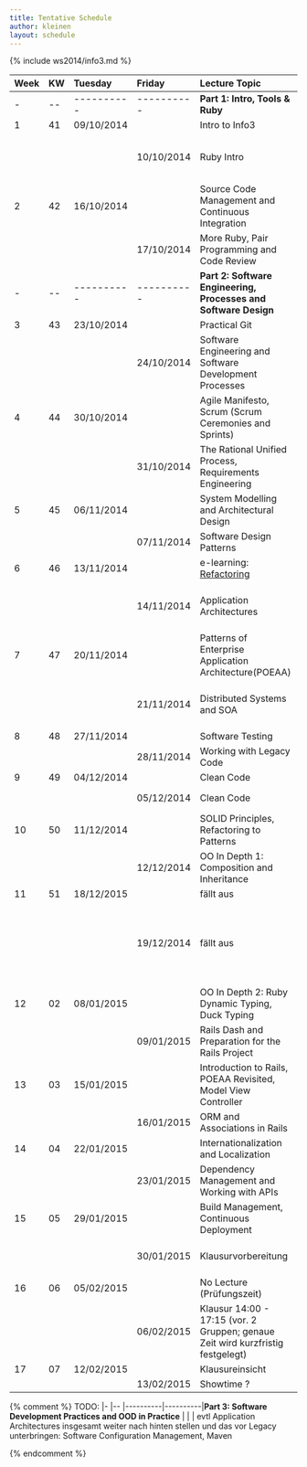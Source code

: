 ```yaml
---
title: Tentative Schedule
author: kleinen
layout: schedule
---
```


{% include ws2014/info3.md %}


| Week | KW | Tuesday    | Friday     | Lecture Topic                                                                   | Lab                                                                                                                               | Group     |
|:-----|:---|:-----------|:-----------|:--------------------------------------------------------------------------------|:----------------------------------------------------------------------------------------------------------------------------------|:----------|
| -    | -- | ---------- | ---------- | **Part 1: Intro, Tools & Ruby**                                                 |                                                                                                                                   |           |
| 1    | 41 | 09/10/2014 |            | Intro to Info3                                                                  |                                                                                                                                   |           |
|      |    |            | 10/10/2014 | Ruby Intro                                                                      | Installation Party 14:00-15:30 WH-C 537 for both groups!                                                                          | both      |
| 2    | 42 | 16/10/2014 |            | Source Code Management and Continuous Integration                               |                                                                                                                                   |           |
|      |    |            | 17/10/2014 | More Ruby, Pair Programming and Code Review                                     | [1 - Lab Startup and Ruby Finger Exercises](../labs/lab-01-startup)                                                          | 1. Gruppe |
| -    | -- | ---------- | ---------- | **Part 2: Software Engineering, Processes and Software Design**                 |                                                                                                                                   |           |
| 3    | 43 | 23/10/2014 |            | Practical Git                                                                   |                                                                                                                                   |           |
|      |    |            | 24/10/2014 | Software Engineering and Software Development Processes                         | [1 - Lab Startup and Ruby Finger Exercises](../labs/lab-01-startup)                                                          | 2. Gruppe |
| 4    | 44 | 30/10/2014 |            | Agile Manifesto, Scrum (Scrum Ceremonies and Sprints)                           |                                                                                                                                   |           |
|      |    |            | 31/10/2014 | The Rational Unified Process, Requirements Engineering                          | [2 - Use Cases and Class Diagrams](../labs/lab-02-usecases-class)                                                            | 1. Gruppe |
| 5    | 45 | 06/11/2014 |            | System Modelling and Architectural Design                                       |                                                                                                                                   |           |
|      |    |            | 07/11/2014 | Software Design Patterns                                                        | [2 - Use Cases and Class Diagrams](../labs/lab-02-usecases-class)                                                            | 2. Gruppe |
| 6    | 46 | 13/11/2014 |            | e-learning: [Refactoring](../material/refactoring)                         |                                                                                                                                   |           |
|      |    |            | 14/11/2014 | Application Architectures                                                       | [3 - Sequence Diagrams and State Machine Diagrams](../labs/lab-03-sequence-state)                                            | 1. Gruppe |
| 7    | 47 | 20/11/2014 |            | Patterns of Enterprise Application Architecture(POEAA)                          |                                                                                                                                   |           |
|      |    |            | 21/11/2014 | Distributed Systems and SOA                                                     | [3 - Sequence Diagrams and State Machine Diagrams](../labs/lab-03-sequence-state)                                            | 2. Gruppe |
| 8    | 48 | 27/11/2014 |            | Software Testing                                                                |                                                                                                                                   |           |
|      |    |            | 28/11/2014 | Working with Legacy Code                                                        | [4 - Testing](../labs/lab-04-testing)                                                                                        | 1. Gruppe |
| 9    | 49 | 04/12/2014 |            | Clean Code                                                                      |                                                                                                                                   |           |
|      |    |            | 05/12/2014 | Clean Code                                                                      | [4 - Testing](../labs/lab-04-testing)                                                                                        | 2. Gruppe |
| 10   | 50 | 11/12/2014 |            | SOLID Principles, Refactoring to Patterns                                       |                                                                                                                                   |           |
|      |    |            | 12/12/2014 | OO In Depth 1: Composition and Inheritance                                      | [5 - Legacy Code - Refactoring to Patterns](../labs/lab-05-legacy)                                                           | 1. Gruppe |
| 11   | 51 | 18/12/2015 |            | fällt aus                                                                       |                                                                                                                                   |           |
|      |    |            | 19/12/2014 | fällt aus                                                                       | fällt aus - bitte am 12.12. oder 9.1. in die Übung kommen [5 - Legacy Code - Refactoring to Patterns](../labs/lab-05-legacy) | 2. Gruppe |
| 12   | 02 | 08/01/2015 |            | OO In Depth 2: Ruby Dynamic Typing, Duck Typing                                 |                                                                                                                                   |           |
|      |    |            | 09/01/2015 | Rails Dash and Preparation for the Rails Project                                | [6 - Rails First Steps](../labs/lab-06-rails-1)                                                                              | 1. Gruppe |
| 13   | 03 | 15/01/2015 |            | Introduction to Rails, POEAA Revisited, Model View Controller                   |                                                                                                                                   |           |
|      |    |            | 16/01/2015 | ORM and Associations in Rails                                                   | [6 - Rails First Steps](../labs/lab-06-rails-1)                                                                              | 2. Gruppe |
| 14   | 04 | 22/01/2015 |            | Internationalization and Localization                                           |                                                                                                                                   |           |
|      |    |            | 23/01/2015 | Dependency Management and Working with APIs                                     | [7 - Rails Associations and Internationalization](../labs/lab-07-rails-2)                                                    | 1. Gruppe |
| 15   | 05 | 29/01/2015 |            | Build Management, Continuous Deployment                                         |                                                                                                                                   |           |
|      |    |            | 30/01/2015 | Klausurvorbereitung                                                             | [7 - Rails Associations and Internationalization](../labs/lab-07-rails-2)                                                    | 2. Gruppe |
| 16   | 06 | 05/02/2015 |            | No Lecture (Prüfungszeit)                                                       |                                                                                                                                   |           |
|      |    |            | 06/02/2015 | Klausur 14:00 - 17:15 (vor. 2 Gruppen; genaue Zeit wird kurzfristig festgelegt) |                                                                                                                                   |           |
| 17   | 07 | 12/02/2015 |            | Klausureinsicht                                                                 |                                                                                                                                   |           |
|      |    |            | 13/02/2015 | Showtime ?                                                                      |                                                                                                                                   |           |

{% comment %}
TODO:
|-      |--     |----------|----------|**Part 3: Software Development Practices and OOD in Practice** |                                                                                      |         |
evtl Application Architectures insgesamt weiter nach hinten stellen
und das vor Legacy unterbringen: Software Configuration Management, Maven

{% endcomment %}
